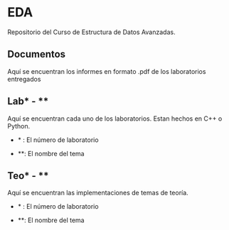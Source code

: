 # EDA

Repositorio del Curso de Estructura de Datos Avanzadas.
## Documentos
Aquí se encuentran los informes en formato .pdf de los laboratorios entregados
## Lab* - **
Aquí se encuentran cada uno de los laboratorios. Estan hechos en C++ o Python.

* *&nbsp;: El número de laboratorio

* **: El nombre del tema

## Teo* - **
Aquí se encuentran las implementaciones de temas de teoría.

* *&nbsp;: El número de laboratorio

* **: El nombre del tema

